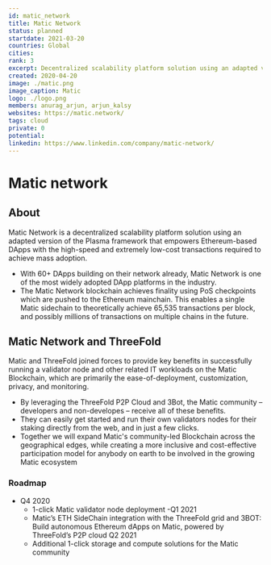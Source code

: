 ```yaml
---
id: matic_network
title: Matic Network
status: planned
startdate: 2021-03-20
countries: Global
cities: 
rank: 3
excerpt: Decentralized scalability platform solution using an adapted version of the Plasma framework.
created: 2020-04-20
image: ./matic.png
image_caption: Matic
logo: ./logo.png
members: anurag_arjun, arjun_kalsy
websites: https://matic.network/
tags: cloud
private: 0
potential:
linkedin: https://www.linkedin.com/company/matic-network/
---
```


# Matic network 

## About

Matic Network is a decentralized scalability platform solution using an adapted version of the Plasma framework that empowers Ethereum-based DApps with the high-speed and extremely low-cost transactions required to achieve mass adoption.

- With 60+ DApps building on their network already, Matic Network is one of the most widely adopted DApp platforms in the industry.
- The Matic Network blockchain achieves finality using PoS checkpoints which are pushed to the Ethereum mainchain. This enables a single Matic sidechain to theoretically achieve 65,535 transactions per block, and possibly millions of transactions on multiple chains in the future.


## Matic Network and ThreeFold

Matic and ThreeFold joined forces to provide key benefits in successfully running a validator node and other related IT workloads on the Matic Blockchain, which are primarily the ease-of-deployment, customization, privacy, and monitoring.

- By leveraging the ThreeFold P2P Cloud and 3Bot, the Matic community – developers and non-developes – receive all of these benefits.
- They can easily get started and run their own validators nodes for their staking directly from the web, and in just a few clicks.
- Together we will expand Matic's community-led Blockchain across the geographical edges, while creating a more inclusive and cost-effective participation model for anybody on earth to be involved in the growing Matic ecosystem


### Roadmap

- Q4 2020
  - 1-click Matic validator node deployment
-Q1 2021 
   - Matic’s ETH  SideChain integration  with the ThreeFold grid and 3BOT:  Build autonomous Ethereum dApps on Matic, powered by ThreeFold’s P2P cloud
Q2 2021
   - Additional 1-click storage and compute solutions for the Matic community
